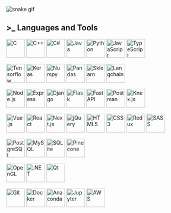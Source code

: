 ![snake gif](https://github.com/NarciSource/NarciSource/blob/output/github-contribution-grid-snake.svg)

## >_ Languages and Tools

<img title="C" src="https://cdn.jsdelivr.net/gh/devicons/devicon@latest/icons/c/c-original.svg" width='50px' /> <img title="C++" src="https://cdn.jsdelivr.net/gh/devicons/devicon@latest/icons/cplusplus/cplusplus-original.svg" width='50px'/> <img title="C#" src="https://cdn.jsdelivr.net/gh/devicons/devicon@latest/icons/csharp/csharp-original.svg" width='50px' /> <img title="Java" src="https://cdn.jsdelivr.net/gh/devicons/devicon@latest/icons/java/java-original.svg" width='50px' /> <img title="Python" src="https://cdn.jsdelivr.net/gh/devicons/devicon@latest/icons/python/python-original.svg" width='50px' /> <img title="JavaScript" src="https://cdn.jsdelivr.net/gh/devicons/devicon@latest/icons/javascript/javascript-original.svg" width='50px' /> <img title="TypeScript" src="https://cdn.jsdelivr.net/gh/devicons/devicon@latest/icons/typescript/typescript-original.svg" width='50px' />

<img title="Tensorflow" src="https://cdn.jsdelivr.net/gh/devicons/devicon@latest/icons/tensorflow/tensorflow-original.svg" width='50px' /> <img title="Keras" src="https://cdn.jsdelivr.net/gh/devicons/devicon@latest/icons/keras/keras-original.svg" width='50px' /> <img title="Numpy" src="https://cdn.jsdelivr.net/gh/devicons/devicon@latest/icons/numpy/numpy-original.svg" width='50px' /> <img title="Pandas" src="https://cdn.jsdelivr.net/gh/devicons/devicon@latest/icons/pandas/pandas-original.svg" width='50px' /> <img title="Sklearn" src="https://cdn.jsdelivr.net/gh/devicons/devicon@latest/icons/scikitlearn/scikitlearn-original.svg" width='50px' /> <img title="Langchain" src="https://github.com/NarciSource/NarciSource/assets/26417221/416e8834-a8b5-46b1-9751-b6c839a95078" width='50px' />

<img title="Node.js" src="https://cdn.jsdelivr.net/gh/devicons/devicon@latest/icons/nodejs/nodejs-original-wordmark.svg" width='50px' /> <img title="Express" src="https://cdn.jsdelivr.net/gh/devicons/devicon@latest/icons/express/express-original.svg" width='50px' /> <img title="Django" src="https://cdn.jsdelivr.net/gh/devicons/devicon@latest/icons/django/django-plain.svg" width='50px' /> <img title="Flask" src="https://cdn.jsdelivr.net/gh/devicons/devicon@latest/icons/flask/flask-original.svg" width='50px' /> <img title="FastAPI" src="https://cdn.jsdelivr.net/gh/devicons/devicon@latest/icons/fastapi/fastapi-original.svg" width='50px' /> <img title="Postman" src="https://cdn.jsdelivr.net/gh/devicons/devicon@latest/icons/postman/postman-original.svg" width='50px'/> <img title="Knex.js" src="https://cdn.jsdelivr.net/gh/devicons/devicon@latest/icons/knexjs/knexjs-original.svg" width='50px'/>

<img title="Vue.js" src="https://cdn.jsdelivr.net/gh/devicons/devicon@latest/icons/vuejs/vuejs-original.svg" width='50px' /> <img title="React" src="https://cdn.jsdelivr.net/gh/devicons/devicon@latest/icons/react/react-original.svg" width='50px' /> <img title="Next.js" src="https://cdn.jsdelivr.net/gh/devicons/devicon@latest/icons/nextjs/nextjs-original.svg" width='50px' /> <img title="jQuery" src="https://cdn.jsdelivr.net/gh/devicons/devicon@latest/icons/jquery/jquery-original.svg" width='50px'/> <img title="HTML5" src="https://cdn.jsdelivr.net/gh/devicons/devicon@latest/icons/html5/html5-original.svg" width='50px'/> <img title="CSS3" src="https://cdn.jsdelivr.net/gh/devicons/devicon@latest/icons/css3/css3-original.svg" width='50px'/> <img title="Redux" src="https://cdn.jsdelivr.net/gh/devicons/devicon@latest/icons/redux/redux-original.svg" width='50px'/> <img title="SASS" src="https://cdn.jsdelivr.net/gh/devicons/devicon@latest/icons/sass/sass-original.svg" width='50px'/>

<img title="PostgreSQL" src="https://cdn.jsdelivr.net/gh/devicons/devicon@latest/icons/postgresql/postgresql-original.svg" width='50px' /> <img title="MySQL" src="https://cdn.jsdelivr.net/gh/devicons/devicon@latest/icons/mysql/mysql-original.svg" width='50px' /> <img title="SQLite" src="https://cdn.jsdelivr.net/gh/devicons/devicon@latest/icons/sqlite/sqlite-original.svg" width='50px' /> <img title="Pinecone" title="Pinecone" src="https://github.com/NarciSource/NarciSource/assets/26417221/81e1d54f-2e16-48f0-a475-5d666aef5d4c" width='50px' />

<img title="OpenGL" src="https://cdn.jsdelivr.net/gh/devicons/devicon@latest/icons/opengl/opengl-original.svg" width='50px'/> <img title=".NET" src="https://cdn.jsdelivr.net/gh/devicons/devicon@latest/icons/dot-net/dot-net-plain-wordmark.svg" width='50px' /> <img title="Qt" src="https://cdn.jsdelivr.net/gh/devicons/devicon@latest/icons/qt/qt-original.svg" width='50px' />

<img title="Git" src="https://cdn.jsdelivr.net/gh/devicons/devicon@latest/icons/git/git-original.svg" width='50px'/> <img title="Docker" src="https://cdn.jsdelivr.net/gh/devicons/devicon@latest/icons/docker/docker-original.svg" width='50px' /> <img title="Anaconda" src="https://cdn.jsdelivr.net/gh/devicons/devicon@latest/icons/anaconda/anaconda-original.svg" width='50px' /> <img title="Jupyter" src="https://cdn.jsdelivr.net/gh/devicons/devicon@latest/icons/jupyter/jupyter-original-wordmark.svg" width='50px'/> <img title="AWS" src="https://cdn.jsdelivr.net/gh/devicons/devicon@latest/icons/amazonwebservices/amazonwebservices-original-wordmark.svg" width='50px'/>
